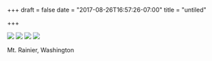 +++
draft = false 
date = "2017-08-26T16:57:26-07:00"
title = "untiled"

+++

![](https://d17enza3bfujl8.cloudfront.net/DSCF8285.jpg)
![](https://d17enza3bfujl8.cloudfront.net/DSCF8333.jpg)
![](https://d17enza3bfujl8.cloudfront.net/DSCF8258.jpg)
![](https://d17enza3bfujl8.cloudfront.net/DSCF8262.jpg)

Mt. Rainier, Washington
